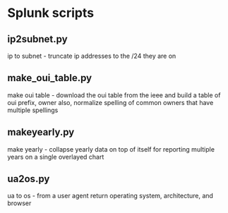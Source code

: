 Splunk scripts
==============

ip2subnet.py
------------

ip to subnet - truncate ip addresses to the /24 they are on


make_oui_table.py
-----------------

make oui table - download the oui table from the ieee and build a table of oui
prefix, owner
also, normalize spelling of common owners that have multiple spellings

makeyearly.py
-------------

make yearly - collapse yearly data on top of itself for reporting multiple
years on a single overlayed chart

ua2os.py
--------

ua to os - from a user agent return operating system, architecture, and browser
